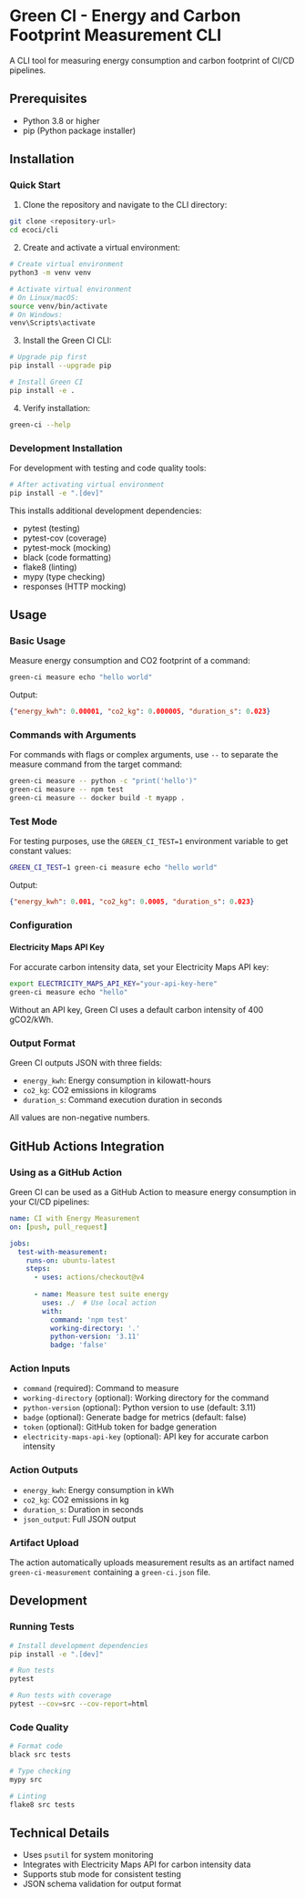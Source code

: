 # Green CI - Energy and Carbon Footprint Measurement CLI

A CLI tool for measuring energy consumption and carbon footprint of CI/CD pipelines.

## Prerequisites

- Python 3.8 or higher
- pip (Python package installer)

## Installation

### Quick Start

1. Clone the repository and navigate to the CLI directory:
```bash
git clone <repository-url>
cd ecoci/cli
```

2. Create and activate a virtual environment:
```bash
# Create virtual environment
python3 -m venv venv

# Activate virtual environment
# On Linux/macOS:
source venv/bin/activate
# On Windows:
venv\Scripts\activate
```

3. Install the Green CI CLI:
```bash
# Upgrade pip first
pip install --upgrade pip

# Install Green CI
pip install -e .
```

4. Verify installation:
```bash
green-ci --help
```

### Development Installation

For development with testing and code quality tools:

```bash
# After activating virtual environment
pip install -e ".[dev]"
```

This installs additional development dependencies:
- pytest (testing)
- pytest-cov (coverage)
- pytest-mock (mocking)
- black (code formatting)
- flake8 (linting)
- mypy (type checking)
- responses (HTTP mocking)

## Usage

### Basic Usage

Measure energy consumption and CO2 footprint of a command:

```bash
green-ci measure echo "hello world"
```

Output:
```json
{"energy_kwh": 0.00001, "co2_kg": 0.000005, "duration_s": 0.023}
```

### Commands with Arguments

For commands with flags or complex arguments, use `--` to separate the measure command from the target command:

```bash
green-ci measure -- python -c "print('hello')"
green-ci measure -- npm test
green-ci measure -- docker build -t myapp .
```

### Test Mode

For testing purposes, use the `GREEN_CI_TEST=1` environment variable to get constant values:

```bash
GREEN_CI_TEST=1 green-ci measure echo "hello world"
```

Output:
```json
{"energy_kwh": 0.001, "co2_kg": 0.0005, "duration_s": 0.023}
```

### Configuration

#### Electricity Maps API Key

For accurate carbon intensity data, set your Electricity Maps API key:

```bash
export ELECTRICITY_MAPS_API_KEY="your-api-key-here"
green-ci measure echo "hello"
```

Without an API key, Green CI uses a default carbon intensity of 400 gCO2/kWh.

### Output Format

Green CI outputs JSON with three fields:

- `energy_kwh`: Energy consumption in kilowatt-hours
- `co2_kg`: CO2 emissions in kilograms  
- `duration_s`: Command execution duration in seconds

All values are non-negative numbers.

## GitHub Actions Integration

### Using as a GitHub Action

Green CI can be used as a GitHub Action to measure energy consumption in your CI/CD pipelines:

```yaml
name: CI with Energy Measurement
on: [push, pull_request]

jobs:
  test-with-measurement:
    runs-on: ubuntu-latest
    steps:
      - uses: actions/checkout@v4
      
      - name: Measure test suite energy
        uses: ./  # Use local action
        with:
          command: 'npm test'
          working-directory: '.'
          python-version: '3.11'
          badge: 'false'
```

### Action Inputs

- `command` (required): Command to measure
- `working-directory` (optional): Working directory for the command
- `python-version` (optional): Python version to use (default: 3.11)
- `badge` (optional): Generate badge for metrics (default: false)
- `token` (optional): GitHub token for badge generation
- `electricity-maps-api-key` (optional): API key for accurate carbon intensity

### Action Outputs

- `energy_kwh`: Energy consumption in kWh
- `co2_kg`: CO2 emissions in kg  
- `duration_s`: Duration in seconds
- `json_output`: Full JSON output

### Artifact Upload

The action automatically uploads measurement results as an artifact named `green-ci-measurement` containing a `green-ci.json` file.

## Development

### Running Tests

```bash
# Install development dependencies
pip install -e ".[dev]"

# Run tests
pytest

# Run tests with coverage
pytest --cov=src --cov-report=html
```

### Code Quality

```bash
# Format code
black src tests

# Type checking
mypy src

# Linting
flake8 src tests
```

## Technical Details

- Uses `psutil` for system monitoring
- Integrates with Electricity Maps API for carbon intensity data
- Supports stub mode for consistent testing
- JSON schema validation for output format